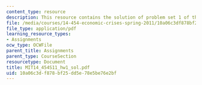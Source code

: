 ```yaml
---
content_type: resource
description: This resource contains the solution of problem set 1 of this course.
file: /media/courses/14-454-economic-crises-spring-2011/10a06c3df878bf25dd5e78e5be76e2bf_MIT14_454S11_hw1_sol.pdf
file_type: application/pdf
learning_resource_types:
- Assignments
ocw_type: OCWFile
parent_title: Assignments
parent_type: CourseSection
resourcetype: Document
title: MIT14_454S11_hw1_sol.pdf
uid: 10a06c3d-f878-bf25-dd5e-78e5be76e2bf
---
```

